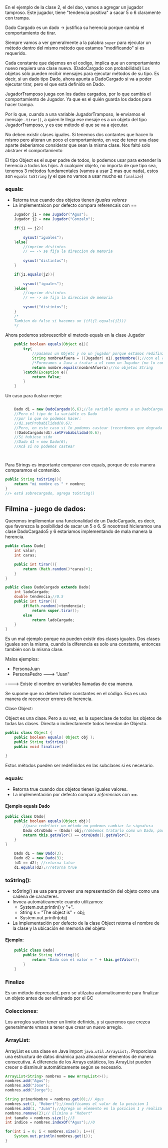 En el ejemplo de la clase 2, el del dao, vamos a agregar un jugador tamproso. Este jugador, tiene "tendencia positiva" a sacar 5 o 6 claramente con trampa.

Dado Cargado es un dado -> justifica su herencia porque cambia el comportamiento de tirar.

Siempre vamos a ver generalmente a la palabra `super` para ejecutar un método dentro del mismo método que estamos "modificando" si es requerido.

Cada constante que dejemos en el codigo, implica que un comportamiento nuevo requiera una clase nueva. (DadoCargado con probabilidad)
Los objetos sólo pueden recibir mensajes para ejecutar métodos de su tipo. Es decir, si un dado tipo Dado, ahora apunta a DadoCargado si va a poder ejecutar tirar, pero el que está definido en Dado.

JugadorTramposo juega con los dados cargados, por lo que cambia el comportamiento de Jugador. Ya que es el quién guarda los dados para hacer trampa.

Por lo que, cuando a una variable JugadorTramposo, le enviamos el mensaje `.tirar()`, a quien le llega ese mesaje es a un objeto del tipo JugadorTramposo, y es ese método el que se va a ejecutar.

No deben existir clases iguales.
Si tenemos dos contantes que hacen lo mismo pero alteran un poco el comportamiento, en vez de tener una clase aparte deberiamos considerar que sean la misma clase. Nos faltó solo abstraer el comportamiento

El tipo Object es el super padre de todos, lo podemos usar para extender la herencia a todos los hijos. A cualquier objeto, no importa de que  tipo sea, tenemos 3 métodos fundamentales (vamos a usar 2 mas que nada), estos son `equals` `toString` (y el que no vamos a usar mucho es `finalize`)

### equals:
- Retorna true cuando dos objetos tienen *iguales valores*
- La implementaicon por defecto compara referencais con ==


```java
    Jugador j1 = new Jugador("Agus");
    Jugador j2 = new Jugador("Gonzalo");

    if(j1 == j2){
        
        sysout("iguales");
    }else{
        //imprime distintos
        // == -> se fija la direccion de memoria
        
        sysout("distintos");
    }

    if(j1.equals(j2)){
        
        sysout("iguales");
    }else{
        //imprime distintos
        // == -> se fija la direccion de memoria
        
        sysout("distintos");
    }
    /*
    Tambien da false si hacemos un (if(j1.equals(j2)))
    */

```
Ahora podemos sobreescribir el metodo equals en la clase Jugador

```java
    public boolean equals(Object o1){
        try{
            //pasamos un Objetc y no un jugador porque estamos redifiniendo el método de Object, que espera un objeto
            String nombreAfuera = ((Jugador) o1).getNombre();//con el casting "bajamos la categoria" a cualquiera de sus hijos
            /*Formzamos a Java a tratar a o1 como un Jugador (no lo convierte)*/
            return nombre.equals(nombreAfuera);//so objetos String
        }catch(Exception e){
            return false;
        }
    }
```
Un caso para ilustrar mejor:
```java

    Dado d1 = new DadoCargado(6,6);//la variable apunta a un DadoCargado
    //Pero el tipo de la variable es Dado
    //por lo que no podemos hacer:
    //d1.setProbabilidad(0.6);
    //Pero, en este caso si lo podemos castear (recordemos que degrada en el arbol de tipos)
    ((DadoCargado)d1).setProbabilidad(0.6);
    //Si hubiese sido
    //Dado d1 = new Dado(6);
    //Acá sí no podemos castear




```

Para Strings es importante comparar con equals, porque de esta manera comparamos el contenido.


```java
public String toString(){
    return "mi nombre es " + nombre;
}
//+ está sobrecargado, agrega toString()
```
<!--https://www.youtube.com/watch?v=SQvXgnD7QHk&ab_channel=LuisBerdun 1:16:08-->



## Filmina - juego de dados:
Queremos impllementar una funcionalidad de un DadoCargado, es decir, que favorezca la posibilidad de sacar un 5 o 6. Si nosotrosd hicieramos una clase DadoCargado5 y 6 estariamos implementando de mala manera la herencia. 

```java
public class Dado{
    int valor;
    int caras;

    public int tirar(){
        return (Math.random()*caras)+1;
    }
}
```

```java
public class DadoCargado extends Dado{
    int ladoCargado;
    double tendencia;//0.5
    public int tirar(){
        if(Math.random()>tendencia);
            return super.tirar();
        else
            return ladoCargado;
    }
}
```
Es un mal ejemplo porque no pueden existir dos clases iguales. Dos clases iguales son la misma, cuando la diferencia es solo una constante, entonces también son la misma clase.

Malos ejemplos:

- PersonaJuan
- PersonaPedro ---> "Juan"

----> Existe el nombre en variables llamadas de esa manera.

Se supome que no deben haber constantes en el código. Esa es una manera de reconocer errores de herencia.


Clase Object:

Object es una clase. Pero a su vez, es la superclase de todos los objetos de todas las clases. Directa o indirectamente todos heredan de Objecto.

```java
public class Object {
    public boolean equals( Object obj );
    public String toString() 
    public void finalize() 

}
```

Estos métodos pueden ser redefinidos en las subclases si es necesario.

### equals:
- Retorna true cuando dos objetos tienen iguales valores.
- La implementación por defecto compara *referencias* con ==.

#### Ejemplo equals Dado
```java
public class Dado{
    public boolean equals(Object obj){
        //para redefinir un método no podemos cambiar la signatura
        Dado otroDado = (Dado) obj;//debemos tratarlo como un Dado, para que no dé error
        return this.getValor() == otroDado().getValor(); 
    }
}
```
```java
    Dado d1 = new Dado(3);
    Dado d2 = new Dado(3);
    (d1 == d2); //retorna false
    d1.equals(d2);//retorna true
```
### toString():
- toString() se usa para proveer una representación del objeto como una cadena de caracteres.
- Invoca automáticamente cuando utilizamos:
    - System.out.println() y "+".
    - String s = "The object is" + obj;
    - System.out.println(obj)
- La implementación por defecto de la clase Object retorna el nombre de la clase y la ubicación  en memoria del objeto

#### Ejemplo:
```java
    public class Dado{
        public String toString(){
            return "Dado con el valor = " + this.getValor();
        }
    }

```

### Finalize
Es un método deprecated, pero se utilzaba automaticamente para finalizar un objeto antes de ser eliminado por el GC


### Colecciones:
Los arreglos suelen tener un limite definido, y si queremos que crezca generalmente vmaos a tener que crear un nuevo arreglo.


### ArrayList:
ArrayList es una clase en Java import `java.util.ArrayList;`.
Proporciona una estructura de datos dinámica para almacenar elementos de manera consecutiva. A diferencia de los Arrays estáticos, los ArrayList pueden crecer o disminuir automáticamente según se necesario.

```java
ArrayList<String> nombres = new ArrayList<>();
nombres.add("Agus");
nombres.add("Jose");
nombres.add("Jorge");

String primerNombre = nombres.get(0);// Agus
nombres.set(1, "Robert");//modificamos el valor de la posicion 1
nombres.add(1, "Juan");//Agrega un elemento en la posicion 1 y realiza un corrimiento de los restantes
nombres.remove(2);// Elimina a "Robert"
int tamaño = nombres.size();//3
int indice = nombrex.indexOf("Agus");//0

for(int i = 0; i < nombres.size(); i++){
    System.out.println(nombres.get(i));
}


```

